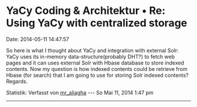 YaCy Coding & Architektur • Re: Using YaCy with centralized storage
===================================================================

Date: 2014-05-11 14:47:57

So here is what I thought about YaCy and integration with external
Solr:\
YaCy uses its in-memory data-structure(probably DHT?) to fetch web pages
and it can uses external Solr with Hbase database to store indexed
contents. Now my question is how indexed contents could be retrieve from
Hbase (for search) that I am going to use for storing Solr indexed
contents?\
Regards.

Statistik: Verfasst von
[mr\_aliagha](http://forum.yacy-websuche.de/memberlist.php?mode=viewprofile&u=9394)
--- So Mai 11, 2014 1:47 pm

------------------------------------------------------------------------
